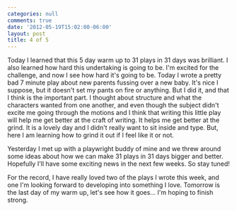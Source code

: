 ```yaml
---
categories: null
comments: true
date: '2012-05-19T15:02:00-06:00'
layout: post
title: 4 of 5
---
```


Today I learned that this 5 day warm up to 31 plays in 31 days was brilliant. I also learned how hard this undertaking is going to be. I'm excited for the challenge, and now I see how hard it's going to be. Today I wrote a pretty bad 7 minute play about new parents fussing over a new baby. It's nice I suppose, but it doesn't set my pants on fire or anything. But I did it, and that I think is the important part. I thought about structure and what the characters wanted from one another, and even though the subject didn't excite me going through the motions and I think that writing this little play will help me get better at the craft of writing. It helps me get better at the grind. It is a lovely day and I didn't really want to sit inside and type. But, here I am learning how to grind it out if I feel like it or not.

Yesterday I met up with a playwright buddy of mine and we threw around some ideas about how we can make 31 plays in 31 days bigger and better. Hopefully I'll have some exciting news in the next few weeks. So stay tuned!

For the record, I have really loved two of the plays I wrote this week, and one I'm looking forward to developing into something I love. Tomorrow is the last day of my warm up, let's see how it goes... I'm hoping to finish strong.